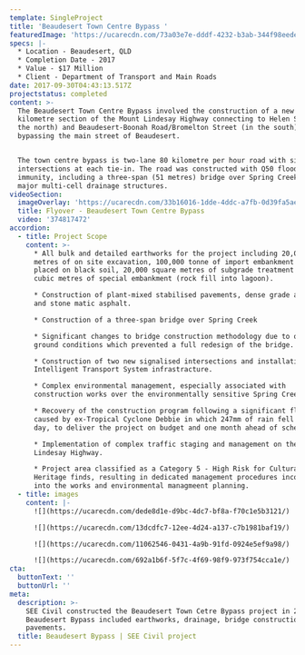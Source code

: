 ```yaml
---
template: SingleProject
title: 'Beaudesert Town Centre Bypass '
featuredImage: 'https://ucarecdn.com/73a03e7e-dddf-4232-b3ab-344f98eedeb5/'
specs: |-
  * Location - Beaudesert, QLD 
  * Completion Date - 2017
  * Value - $17 Million
  * Client - Department of Transport and Main Roads
date: 2017-09-30T04:43:13.517Z
projectstatus: completed
content: >-
  The Beaudesert Town Centre Bypass involved the construction of a new 1.5
  kilometre section of the Mount Lindesay Highway connecting to Helen Street (in
  the north) and Beaudesert-Boonah Road/Bromelton Street (in the south),
  bypassing the main street of Beaudesert. 


  The town centre bypass is two-lane 80 kilometre per hour road with signalised
  intersections at each tie-in. The road was constructed with Q50 flood
  immunity, including a three-span (51 metres) bridge over Spring Creek and
  major multi-cell drainage structures.
videoSection:
  imageOverlay: 'https://ucarecdn.com/33b16016-1dde-4ddc-a7fb-0d39fa5ae980/'
  title: Flyover - Beaudesert Town Centre Bypass
  video: '374817472'
accordion:
  - title: Project Scope
    content: >-
      * All bulk and detailed earthworks for the project including 20,000 cubic
      metres of on site excavation, 100,000 tonne of import embankment material
      placed on black soil, 20,000 square metres of subgrade treatment and 3,500
      cubic metres of special embankment (rock fill into lagoon). 

      * Construction of plant-mixed stabilised pavements, dense grade asphalt
      and stone matic asphalt.

      * Construction of a three-span bridge over Spring Creek 

      * Significant changes to bridge construction methodology due to on site
      ground conditions which prevented a full redesign of the bridge. 

      * Construction of two new signalised intersections and installation of
      Intelligent Transport System infrastracture. 

      * Complex environmental management, especially associated with
      construction works over the environmentally sensitive Spring Creek. 

      * Recovery of the construction program following a significant flood event
      caused by ex-Tropical Cyclone Debbie in which 247mm of rain fell in one
      day, to deliver the project on budget and one month ahead of schedule. 

      * Implementation of complex traffic staging and management on the Mount
      Lindesay Highway. 

      * Project area classified as a Category 5 - High Risk for Cultural
      Heritage finds, resulting in dedicated management procedures incorporated
      into the works and environmental managmeent planning.
  - title: images
    content: |-
      ![](https://ucarecdn.com/dede8d1e-d9bc-4dc7-bf8a-f70c1e5b3121/)

      ![](https://ucarecdn.com/13dcdfc7-12ee-4d24-a137-c7b1981baf19/)

      ![](https://ucarecdn.com/11062546-0431-4a9b-91fd-0924e5ef9a98/)

      ![](https://ucarecdn.com/692a1b6f-5f7c-4f69-98f9-973f754cca1e/)
cta:
  buttonText: ''
  buttonUrl: ''
meta:
  description: >-
    SEE Civil constructed the Beaudesert Town Cetre Bypass project in 2017. The
    Beaudesert Bypass included earthworks, drainage, bridge construction and
    pavements. 
  title: Beaudesert Bypass | SEE Civil project
---
```


